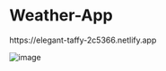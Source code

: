 # Weather-App
<p>https://elegant-taffy-2c5366.netlify.app</p>

![image](https://github.com/Clabiyik/Weather-App/assets/98713471/75f10241-5899-4bb5-aed1-fa8918cafa0f)
